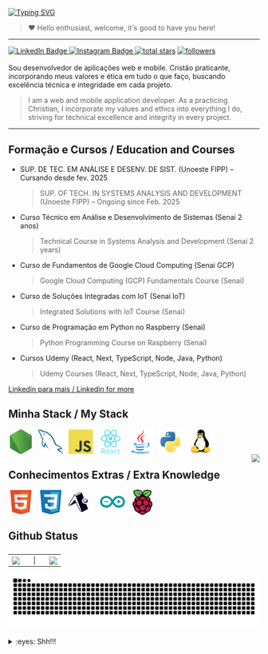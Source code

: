 <!--<img src="img_02.png" alt="Imagem" style="width:100%; height: 250px;">-->

<a href="https://git.io/typing-svg"><img  height="100px" src="https://readme-typing-svg.demolab.com?font=Fira+Code&weight=500&duration=3000&pause=5000&color=285fba&width=435&height=31&lines=%E2%9D%A4+Ol%C3%A1+entusiasta%2C+seja+bem-vindo!" alt="Typing SVG" /></a>

> ❤ Hello enthusiast, welcome, it's good to have you here!

---
<div id="badges">
  <a href = "https://www.linkedin.com/in/otavig/">
    <img src="https://img.shields.io/badge/LinkedIn-blue?style=for-the-badge&logo=linkedin&logoColor=white" alt="LinkedIn Badge"/>
  </a>
  <a href = "https://www.instagram.com/otavig_/">
    <img src="https://img.shields.io/badge/Instagram-E4405F?style=for-the-badge&logo=instagram&logoColor=white" alt="Instagram Badge"/>
  </a>
  <a href="https://github.com/Otavig?tab=repositories&sort=stargazers">
    <img alt="total stars" title="Total stars on GitHub" src="https://custom-icon-badges.demolab.com/github/stars/Otavig?color=55960c&style=for-the-badge&labelColor=488207&logo=star"/></a>
  <a href="https://github.com/Otavig?tab=followers">
    <img alt="followers" title="Follow me on Github" src="https://custom-icon-badges.demolab.com/github/followers/Otavig?color=236ad3&labelColor=1155ba&style=for-the-badge&logo=person-add&label=Follow&logoColor=white"/></a>

</div>
<br>
Sou desenvolvedor de aplicações web e mobile. Cristão praticante, incorporando meus valores e ética em tudo o que faço, buscando excelência técnica e integridade em cada projeto.

> I am a web and mobile application developer. As a practicing Christian, I incorporate my values and ethics into everything I do, striving for technical excellence and integrity in every project.
---
## Formação e Cursos / Education and Courses

- SUP. DE TEC. EM ANÁLISE E DESENV. DE SIST. (Unoeste FIPP) – Cursando desde fev. 2025
  > SUP. OF TECH. IN SYSTEMS ANALYSIS AND DEVELOPMENT (Unoeste FIPP) – Ongoing since Feb. 2025
    
- Curso Técnico em Análise e Desenvolvimento de Sistemas (Senai 2 anos)  
  > Technical Course in Systems Analysis and Development (Senai 2 years)
  
- Curso de Fundamentos de Google Cloud Computing (Senai GCP)  
  > Google Cloud Computing (GCP) Fundamentals Course (Senai)

- Curso de Soluções Integradas com IoT (Senai IoT)  
  > Integrated Solutions with IoT Course (Senai) 

- Curso de Programação em Python no Raspberry (Senai)
  > Python Programming Course on Raspberry (Senai)

- Cursos Udemy (React, Next, TypeScript, Node, Java, Python)  
  > Udemy Courses (React, Next, TypeScript, Node, Java, Python)

<a href="https://www.linkedin.com/in/otavig/">
  <p>Linkedin para mais / Linkedin for more</p>
</a>


## Minha Stack / My Stack
<div style="display: flex; align-items: center; gap: 10px;">
  <img src="https://github.com/devicons/devicon/blob/master/icons/nodejs/nodejs-original.svg" title="Node.js" alt="Node.js" width="50" height="50"/>
  <img src="https://github.com/devicons/devicon/blob/master/icons/mysql/mysql-original.svg" title="MySQL" alt="MySQL" width="50" height="50"/>
  <img src="https://github.com/devicons/devicon/blob/master/icons/javascript/javascript-original.svg" title="JavaScript" alt="JavaScript" width="50" height="50"/>
  <img src="https://github.com/devicons/devicon/blob/master/icons/react/react-original-wordmark.svg" title="React" alt="React" width="50" height="50"/>
  <img src="https://github.com/devicons/devicon/blob/master/icons/java/java-original.svg" title="Java" alt="Java" width="50" height="50"/>
  <img src="https://github.com/devicons/devicon/blob/master/icons/python/python-original.svg" title="Python" alt="Python" width="50" height="50"/>
  <img src="https://github.com/devicons/devicon/blob/master/icons/linux/linux-original.svg" title="Linux" alt="Linux" width="50" height="50"/>
</div>

<img src="https://64.media.tumblr.com/59f4b51c905af02d6981e7fa03cf5919/tumblr_ms9c3qXte81rt6u7do1_r1_400.gif" align="right" height="200px">


## Conhecimentos Extras / Extra Knowledge
<div style="display: flex; align-items: center; gap: 10px;">
  <img src="https://github.com/devicons/devicon/blob/master/icons/html5/html5-original.svg" title="HTML5" alt="HTML5" width="50" height="50"/>
  <img src="https://github.com/devicons/devicon/blob/master/icons/css3/css3-original.svg" title="CSS3" alt="CSS3" width="50" height="50"/>
  <img src="expo-go-app.svg" title="Expo" alt="Expo" width="40" height="40"/>&nbsp;
  <img src="https://github.com/devicons/devicon/blob/master/icons/arduino/arduino-original.svg" title="Arduino" alt="Arduino" width="50" height="50"/>
  <img src="https://github.com/devicons/devicon/blob/master/icons/raspberrypi/raspberrypi-original.svg" title="Raspberry Pi" alt="Raspberry Pi" width="50" height="50"/>
</div>

## Github Status
<div align="center" style="margin: 0 auto">
  <table>
    <tr>
      <td>
        <img height="200em" align="center" src="https://github-readme-stats.vercel.app/api/top-langs/?username=Otavig&show_icons=true&theme=github_dark_dimmed"/>
      </td>
      <td style="padding: 0 20px;">
        <!-- Linha de separação central -->
        |
      </td>
      <td>
        <img height="200em" align="center" src="https://github-readme-stats.vercel.app/api?username=Otavig&show_icons=true&theme=github_dark_dimmed"/>
      </td>
    </tr>
  </table>
</div>


<!-- 
<details align="left">
  <summary style="font-size: 200px">Github Rep's</summary>
  
# Github Rep's ++
<div align="center" style="margin: 0 auto">
  <a href="https://github.com/Otavig/MidiaIndoor" > <img height="140em" align="right" src="https://github-readme-stats.vercel.app/api/pin/?username=Otavig&repo=MidiaIndoor&theme=jolly"/> </a>
  <a href="https://github.com/Otavig/PejoApp" ><img height="140em" align="center" src="https://github-readme-stats.vercel.app/api/pin/?username=Otavig&repo=PejoApp&theme=jolly"/> </a>
</div>
<!-- ![Gist Card](https://github-readme-stats.vercel.app/api/gist?id=bbfce31e0217a3689c8d961a356cb10d)](https://gist.github.com/Yizack/bbfce31e0217a3689c8d961a356cb10d/) 
</details>
-->

<picture align="center">
  <source align="center" media="(prefers-color-scheme: dark)" srcset="https://raw.githubusercontent.com/Otavig/Otavig/output/github-contribution-grid-snake-dark.svg">
  <source align="center" media="(prefers-color-scheme: light)" srcset="https://raw.githubusercontent.com/Otavig/Otavig/output/github-contribution-grid-snake-dark.svg">
  <img align="center" alt="github contribution grid snake animation" src="https://raw.githubusercontent.com/Otavig/Otavig/output/github-contribution-grid-snake.svg">
</picture>

<br>
<br>

<details align="left">
  <summary>:eyes: Shh!!!</summary>
  
  <img align="right" src="https://github.com/Otavig/Studying/blob/main/Tools/img_perf2.png" alt="Imagem" height="180px">
  
  [![Readme Card](https://github-readme-stats.vercel.app/api/pin/?username=otavig&repo=midiaindoor&theme=github_dark_dimmed)](https://github.com/otavig/midiaindoor)

</details>


